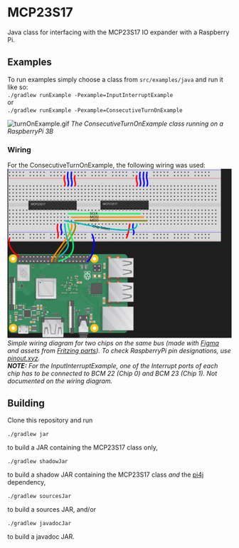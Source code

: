 # MCP23S17
Java class for interfacing with the MCP23S17 IO expander with a Raspberry Pi.

## Examples
To run examples simply choose a class from `src/examples/java` and run it like so:<br/>
`./gradlew runExample -Pexample=InputInterruptExample`<br/>
or<br/>
`./gradlew runExample -Pexample=ConsecutiveTurnOnExample`

![turnOnExample.gif](assets/turnOnExample.gif)
*The ConsecutiveTurnOnExample class running on a RaspberryPi 3B*

### Wiring
For the ConsecutiveTurnOnExample, the following wiring was used:
![wiring.svg](assets/wiring.svg)
*Simple wiring diagram for two chips on the same bus (made with [Figma](https://www.figma.com) and assets from [Fritzing parts](https://github.com/fritzing/fritzing-parts/tree/develop/svg/core/breadboard)). To check RaspberryPi pin designations, use [pinout.xyz](https://pinout.xyz/).*
<br/>***NOTE:** For the InputInterruptExample, one of the Interrupt ports of each chip has to be connected to BCM 22 (Chip 0) and BCM 23 (Chip 1). Not documented on the wiring diagram.*
## Building
Clone this repository and run

    ./gradlew jar
    
to build a JAR containing the MCP23S17 class only,

    ./gradlew shadowJar
    
to build a shadow JAR containing the MCP23S17 class *and* the
[pi4j](https://pi4j.com) dependency,

    ./gradlew sourcesJar
    
to build a sources JAR, and/or

    ./gradlew javadocJar
    
to build a javadoc JAR.
